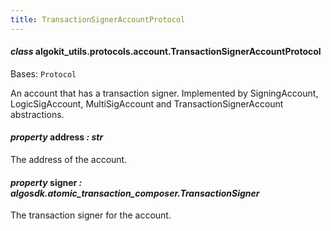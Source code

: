 ```yaml
---
title: TransactionSignerAccountProtocol
---
```


#### _class_ algokit_utils.protocols.account.TransactionSignerAccountProtocol

Bases: `Protocol`

An account that has a transaction signer.
Implemented by SigningAccount, LogicSigAccount, MultiSigAccount and TransactionSignerAccount abstractions.

#### _property_ address _: str_

The address of the account.

#### _property_ signer _: algosdk.atomic_transaction_composer.TransactionSigner_

The transaction signer for the account.
